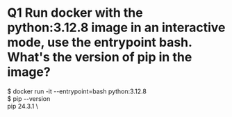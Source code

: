 # Q1 Run docker with the python:3.12.8 image in an interactive mode, use the entrypoint bash. What's the version of pip in the image?

$ docker run -it --entrypoint=bash python:3.12.8 \
$ pip --version \
pip 24.3.1 \
